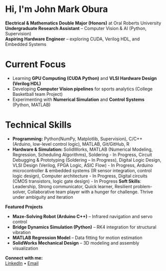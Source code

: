 # Hi, I'm John Mark Obura

**Electrical & Mathematics Double Major (Honors)** at Oral Roberts University  
**Undergraduate Research Assistant** – Computer Vision & AI (Python, Supervision)  
**Aspiring Hardware Engineer** – exploring CUDA, Verilog HDL, and Embedded Systems

# Current Focus
- Learning **GPU Computing (CUDA Python)** and **VLSI Hardware Design (Verilog HDL)**  
- Developing **Computer Vision pipelines** for sports analytics (College Basketball team Project)  
- Experimenting with **Numerical Simulation** and **Control Systems** (Python, MATLAB)

# Technical Skills
- **Programming:** Python(NumPy, Matplotlib, Supervision), C/C++ (Arduino, low-level control logic), MATLAB,
Git/GitHub, R
- **Hardware & Simulation:** SolidWorks, MATLAB (Numerical Modeling, Regression, Scheduling Algorithms),
Soldering - In Progress, Circuit Debugging & Prototyping (Soldering – In Progress), Digital Logic Design, VLSI
Design (Verilog, FPGA Logic, ASIC Flow) - In Progress, Arduino microcontroller & embedded systems (IR
sensor integration, control logic design), Computer architecture - In Progress, Digital circuits (CMOS
transistors, logic gate design) - In Progress
**Soft Skills**: Leadership, Strong communicator, Quick learner, Resilient problem-solver, Collaborative team
player with a hunger for challenge. Thrive under ambiguity and iteration  
   

**Featured Projects**
- **Maze-Solving Robot (Arduino C++)** – Infrared navigation and servo control  
- **Bridge Dynamics Simulation (Python)** – RK4 integration for structural vibration  
- **MATLAB Regression Model** – Data fitting for motion estimation  
- **SolidWorks Mechanical Design** – 3D modeling and assembly visualization  

**Connect with me:**  
[LinkedIn](www.linkedin.com/in/johnmarkobura) • [Email](mailto:johnmarkobura1@gmail.com)
